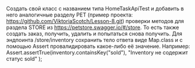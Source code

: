 Создать свой класс с названием типа HomeTaskApiTest и добавить в него аналогичные разделу PET (пример проекта: https://github.com/ViktoriaScotch/Lesson-8.git) проверки методов для раздела STORE из https://petstore.swagger.io/#/store. 
То есть также создать заказ, получить, удалить и попытаться снова получить.
Для эндпоинта /store/inventory сохранить тело ответа виде Map.class и с помощью Assert провалидировать какое-либо её значение. Например:
Assert.assertTrue(inventory.containsKey("sold"), "Inventory не содержит статус sold" );
